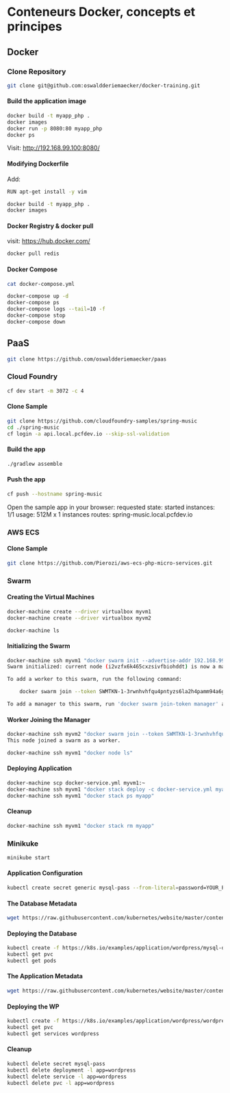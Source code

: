 # Conteneurs Docker, concepts et principes

## Docker 

### Clone Repository

```bash
git clone git@github.com:oswaldderiemaecker/docker-training.git
```

#### Build the application image

```bash
docker build -t myapp_php .
docker images
docker run -p 8080:80 myapp_php
docker ps
```

Visit: http://192.168.99.100:8080/

#### Modifying Dockerfile

Add:
```bash
RUN apt-get install -y vim
```

```bash
docker build -t myapp_php .
docker images
```

#### Docker Registry & docker pull

visit: https://hub.docker.com/

```bash
docker pull redis
```

#### Docker Compose

```bash
cat docker-compose.yml

docker-compose up -d
docker-compose ps
docker-compose logs --tail=10 -f
docker-compose stop
docker-compose down
```

## PaaS

```bash
git clone https://github.com/oswaldderiemaecker/paas
```

### Cloud Foundry

```bash
cf dev start -m 3072 -c 4
```

#### Clone Sample 

```bash
git clone https://github.com/cloudfoundry-samples/spring-music
cd ./spring-music
cf login -a api.local.pcfdev.io --skip-ssl-validation
```

#### Build the app

```bash
./gradlew assemble
```

#### Push the app

```bash
cf push --hostname spring-music
```

Open the sample app in your browser:
requested state: started
instances: 1/1
usage: 512M x 1 instances
routes: spring-music.local.pcfdev.io

### AWS ECS

#### Clone Sample

```bash
git clone https://github.com/Pierozi/aws-ecs-php-micro-services.git
```

### Swarm

#### Creating the Virtual Machines
```bash
docker-machine create --driver virtualbox myvm1
docker-machine create --driver virtualbox myvm2

docker-machine ls
```

#### Initializing the Swarm

```bash
docker-machine ssh myvm1 "docker swarm init --advertise-addr 192.168.99.100:2377"
Swarm initialized: current node (i2vzfx6k465cxzsivfbiohddt) is now a manager.

To add a worker to this swarm, run the following command:

    docker swarm join --token SWMTKN-1-3rwnhvhfqu4pntyzs6la2h4pamm94a6gfuzu27j611tnw6cbw9-ay5df9c4emm8omrta0z2whm88 192.168.99.101:2377

To add a manager to this swarm, run 'docker swarm join-token manager' and follow the instructions.
```

#### Worker Joining the Manager

```bash
docker-machine ssh myvm2 "docker swarm join --token SWMTKN-1-3rwnhvhfqu4pntyzs6la2h4pamm94a6gfuzu27j611tnw6cbw9-ay5df9c4emm8omrta0z2whm88 192.168.99.101:2377"
This node joined a swarm as a worker.
```
```bash
docker-machine ssh myvm1 "docker node ls"
```

#### Deploying Application

```bash
docker-machine scp docker-service.yml myvm1:~
docker-machine ssh myvm1 "docker stack deploy -c docker-service.yml myapp"
docker-machine ssh myvm1 "docker stack ps myapp"
```

#### Cleanup

```bash
docker-machine ssh myvm1 "docker stack rm myapp"
```

### Minikuke

```bash
minikube start
```

#### Application Configuration

```bash
kubectl create secret generic mysql-pass --from-literal=password=YOUR_PASSWORD
```

#### The Database Metadata

```bash
wget https://raw.githubusercontent.com/kubernetes/website/master/content/en/examples/application/wordpress/mysql-deployment.yaml
```

#### Deploying the Database

```bash
kubectl create -f https://k8s.io/examples/application/wordpress/mysql-deployment.yaml
kubectl get pvc
kubectl get pods
```

#### The Application Metadata

```bash
wget https://raw.githubusercontent.com/kubernetes/website/master/content/en/examples/application/wordpress/wordpress-deployment.yaml
```

#### Deploying the WP

```bash
kubectl create -f https://k8s.io/examples/application/wordpress/wordpress-deployment.yaml
kubectl get pvc
kubectl get services wordpress
```

#### Cleanup

```bash
kubectl delete secret mysql-pass
kubectl delete deployment -l app=wordpress
kubectl delete service -l app=wordpress
kubectl delete pvc -l app=wordpress
```




